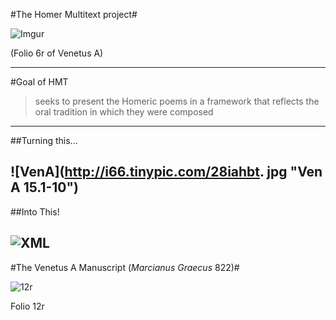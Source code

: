 #The Homer Multitext project#

![Imgur](http://i65.tinypic.com/wbw702.jpg)

(Folio 6r of Venetus A)

----
#Goal of HMT

>seeks to present the Homeric poems in a framework that reflects the oral tradition in which they were composed

----
##Turning this...

![VenA](http://i66.tinypic.com/28iahbt. jpg "Ven A 15.1-10")
----
##Into This!

![XML](http://i68.tinypic.com/120rnf9.png "XML of 15.1-10")
----
#The Venetus A Manuscript (*Marcianus Graecus* 822)#

![12r](http://i64.tinypic.com/31487l2.jpg "12r")

Folio 12r



